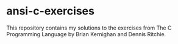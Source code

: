 # ansi-c-exercises
This repository contains my solutions to the exercises from The C Programming Language by Brian Kernighan and Dennis Ritchie.
